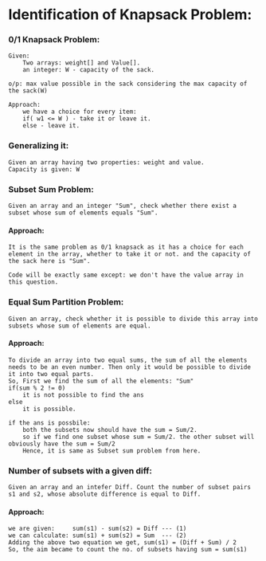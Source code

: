 # Identification of Knapsack Problem:
### 0/1 Knapsack Problem:
    Given:
        Two arrays: weight[] and Value[].
        an integer: W - capacity of the sack.
    
    o/p: max value possible in the sack considering the max capacity of the sack(W)

    Approach:
        we have a choice for every item:
        if( w1 <= W ) - take it or leave it.
        else - leave it.
    
### Generalizing it:
    Given an array having two properties: weight and value. 
    Capacity is given: W

### Subset Sum Problem:
    Given an array and an integer "Sum", check whether there exist a subset whose sum of elements equals "Sum".
#### Approach:
    It is the same problem as 0/1 knapsack as it has a choice for each element in the array, whether to take it or not. and the capacity of the sack here is "Sum".

    Code will be exactly same except: we don't have the value array in this question.

### Equal Sum Partition Problem:
    Given an array, check whether it is possible to divide this array into subsets whose sum of elements are equal.
#### Approach:
    To divide an array into two equal sums, the sum of all the elements needs to be an even number. Then only it would be possible to divide it into two equal parts.
    So, First we find the sum of all the elements: "Sum"
    if(sum % 2 != 0)
        it is not possible to find the ans
    else 
        it is possible.
    
    if the ans is possbile:
        both the subsets now should have the sum = Sum/2.
        so if we find one subset whose sum = Sum/2. the other subset will obviously have the sum = Sum/2
        Hence, it is same as Subset sum problem from here.

### Number of subsets with a given diff:
    Given an array and an intefer Diff. Count the number of subset pairs s1 and s2, whose absolute difference is equal to Diff.
#### Approach:
    we are given:     sum(s1) - sum(s2) = Diff --- (1)
    we can calculate: sum(s1) + sum(s2) = Sum  --- (2)
    Adding the above two equation we get, sum(s1) = (Diff + Sum) / 2
    So, the aim became to count the no. of subsets having sum = sum(s1)
